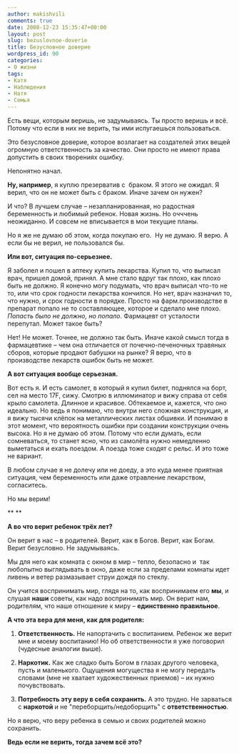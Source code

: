 ```yaml
---
author: makishvili
comments: true
date: 2008-12-23 15:35:47+00:00
layout: post
slug: bezuslovnoe-doverie
title: Безусловное доверие
wordpress_id: 90
categories:
- О жизни
tags:
- Катя
- Наблюдения
- Натя
- Семья
---
```


Есть вещи, которым веришь, не задумываясь. Ты просто веришь и всё. Потому что если в них не верить, ты ими испугаешься пользоваться.

Это безусловное доверие, которое возлагает на создателей этих вещей огромную ответственность за качество. Они просто не имеют права допустить в своих творениях ошибку.

Непонятно начал.

<!-- more -->

**Ну, например**, я куплю презерватив с  браком. Я этого не ожидал. Я верил, что он не может быть с браком. Иначе зачем он нужен?

И что? В лучшем случае – незапланированная, но радостная беременность и любимый ребенок. Новая жизнь. Но очччень неожиданно. И совсем не вписывается в мои текущие планы.

Но я же не думаю об этом, когда покупаю его.  Ну не думаю. Я верю. А если бы не верил, не пользовался бы.

**Или вот, ситуация по-серьезнее.**

Я заболел и пошел в аптеку купить лекарства. Купил то, что выписал врач, пришел домой, принял. А мне стало вдруг так плохо, как плохо быть не должно. Я конечно могу подумать, что врач выписал что-то не то, или что срок годности лекарства кончился. Но нет, врач назначил то, что нужно, и срок годности в порядке. Просто на фарм.производстве в препарат попало не то составляющее, которое и сделало мне плохо. _Попасть было не должно, но попало_. Фармацевт от усталости перепутал. Может такое быть?

Нет! Не может. Точнее, не должно так быть. Иначе какой смысл тогда в фармацевтике – чем она отличается от почечно-печеночных травяных сборов, которые продают бабушки на рынке? Я верю, что в производстве лекарств ошибок быть не может.

**А вот ситуация вообще серьезная.**

Вот есть я. И есть самолет, в который я купил билет, поднялся на борт, сел на место 17F, сижу. Смотрю в иллюминатор и вижу справа от себя крыло самолета. Длинное и красивое. Обтекаемое и, кажется, что оно идеально. Но ведь я понимаю, что внутри него сложная конструкция, и я вижу тысячи клёпок на металлических листах обшивки. И понимаю в этот момент, что вероятность ошибки при создании конструкции очень высока. Но я не думаю об этом. Потому что если думать, если сомневаться, то станет ясно, что из самолёта нужно немедленно выметаться и ехать поездом. А поезда тоже сходят с рельс. И это тоже не вариант.

В любом случае я не долечу или не доеду, а это куда менее приятная ситуация, чем беременность или даже отравление лекарством, согласитесь.

Но мы верим!

**
**

**А во что верит ребенок трёх лет?**

Он верит в нас – в родителей. Верит, как в Богов. Верит, как Богам. Верит безусловно. Не задумываясь.

Мы для него как комната с окном в мир – тепло, безопасно и  так любопытно выглядывать в окно, даже если за пределами комнаты идет ливень и ветер размазывает струи дождя по стеклу.

Он учится воспринимать мир, глядя на то, как воспринимаем его **мы**, и слушая **наши** советы, как надо воспринимать мир. Он верит нам, родителям, что наше отношение к миру – **единственно правильное**.

**А что эта вера для меня, как для родителя:**

1. **Ответственность.** Не напортачить с воспитанием. Ребенок же верит мне и моему воспитанию! Но об ответственности я уже поговорил (чудесные аналогии выше).

2. **Наркотик.** Как же сладко быть Богом в глазах другого человека, пусть и маленького. Ощущения могущества я не могу передать словами (мне не хватает художественных приемов) – их нужно почувствовать.

3. **Потребность эту веру в себя сохранить.** А это трудно. Не зарваться с **наркотой** и не "переборщить/недоборщить" с **ответственностью**.

Но я верю, что веру ребенка в семью и своих родителей можно сохранить.

**Ведь если не верить, тогда зачем всё это?**
